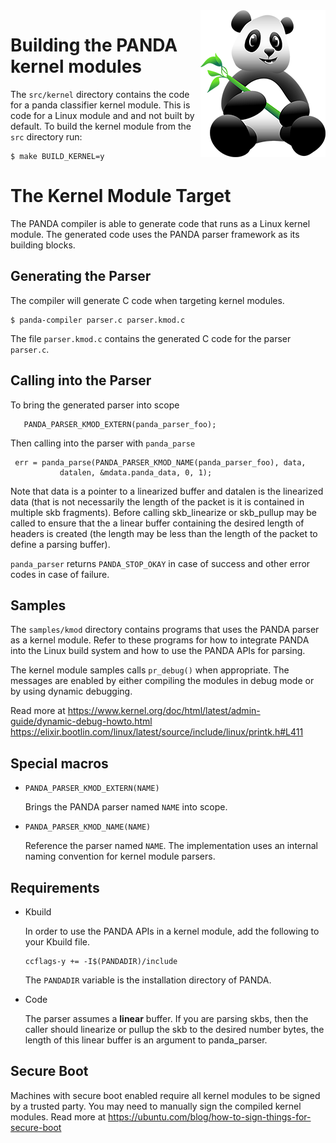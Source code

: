 <img src="images/Hop.png" alt="Hop the Panda Logo" align="right"/>

Building the PANDA kernel modules
=================================

The `src/kernel` directory contains the code for a panda classifier kernel
module. This is code for a Linux module and and not built by default.
To build the kernel module from the `src` directory run:

```
$ make BUILD_KERNEL=y
```

The Kernel Module Target
========================

The PANDA compiler is able to generate code that runs as a Linux kernel module.
The generated code uses the PANDA parser framework as its building blocks.

## Generating the Parser

The compiler will generate C code when targeting kernel modules.

```
$ panda-compiler parser.c parser.kmod.c
```

The file `parser.kmod.c` contains the generated C code for the parser `parser.c`.

## Calling into the Parser

   To bring the generated parser into scope

   ```
      PANDA_PARSER_KMOD_EXTERN(panda_parser_foo);
   ```

   Then calling into the parser with `panda_parse`

   ```
	err = panda_parse(PANDA_PARSER_KMOD_NAME(panda_parser_foo), data,
			  datalen, &mdata.panda_data, 0, 1);
   ```

   Note that data is a pointer to a linearized buffer and datalen is the
   linearized data (that is not necessarily the length of the packet is it
   is contained in multiple skb fragments). Before calling skb_linearize or
   skb_pullup may be called to ensure that the a linear buffer containing
   the desired length of headers is created (the length may be less than the
   length of the packet to define a parsing buffer).

   `panda_parser` returns `PANDA_STOP_OKAY` in case of success and other error
   codes in case of failure.

## Samples

   The `samples/kmod` directory contains programs that uses the PANDA parser as
   a kernel module. Refer to these programs for how to integrate PANDA into the
   Linux build system and how to use the PANDA APIs for parsing.

   The kernel module samples calls `pr_debug()` when appropriate.  The messages
   are enabled by either compiling the modules in debug mode or by using dynamic
   debugging.

   Read more at
   https://www.kernel.org/doc/html/latest/admin-guide/dynamic-debug-howto.html
   https://elixir.bootlin.com/linux/latest/source/include/linux/printk.h#L411

## Special macros

- `PANDA_PARSER_KMOD_EXTERN(NAME)`

   Brings the PANDA parser named `NAME` into scope.

- `PANDA_PARSER_KMOD_NAME(NAME)`

   Reference the parser named `NAME`.
   The implementation uses an internal naming convention for kernel module
   parsers.

## Requirements

- Kbuild

   In order to use the PANDA APIs in a kernel module, add the following to your
   Kbuild file.

   ```
   ccflags-y += -I$(PANDADIR)/include
   ```

   The `PANDADIR` variable is the installation directory of PANDA.

- Code

   The parser assumes a **linear** buffer. If you are parsing skbs, then the
   caller should linearize or pullup the skb to the desired number bytes,
   the length of this linear buffer is an argument to panda_parser.

## Secure Boot

   Machines with secure boot enabled require all kernel modules to be signed by
   a trusted party.  You may need to manually sign the compiled kernel modules.
   Read more at https://ubuntu.com/blog/how-to-sign-things-for-secure-boot

